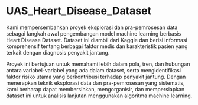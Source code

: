 # UAS_Heart_Disease_Dataset

Kami mempersembahkan proyek eksplorasi dan pra-pemrosesan data sebagai langkah awal pengembangan model machine learning berbasis Heart Disease Dataset. Dataset ini diambil dari Kaggle dan berisi informasi komprehensif tentang berbagai faktor medis dan karakteristik pasien yang terkait dengan diagnosis penyakit jantung.

Proyek ini bertujuan untuk memahami lebih dalam pola, tren, dan hubungan antara variabel-variabel yang ada dalam dataset, serta mengidentifikasi faktor risiko utama yang berkontribusi terhadap penyakit jantung. Dengan menerapkan teknik eksplorasi data dan pra-pemrosesan yang sistematis, kami berharap dapat membersihkan, mengorganisir, dan mempersiapkan dataset ini untuk analisis lanjutan menggunakan algoritma machine learning.
